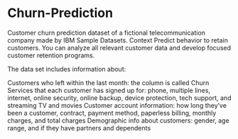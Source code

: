 # Churn-Prediction
Customer churn prediction dataset of a fictional telecommunication company made by IBM Sample Datasets. Context Predict behavior to retain customers. You can analyze all relevant customer data and develop focused customer retention programs.

The data set includes information about:

Customers who left within the last month: the column is called Churn
Services that each customer has signed up for: phone, multiple lines, internet, online security, online backup, device protection, tech support, and streaming TV and movies
Customer account information: how long they’ve been a customer, contract, payment method, paperless billing, monthly charges, and total charges
Demographic info about customers: gender, age range, and if they have partners and dependents
